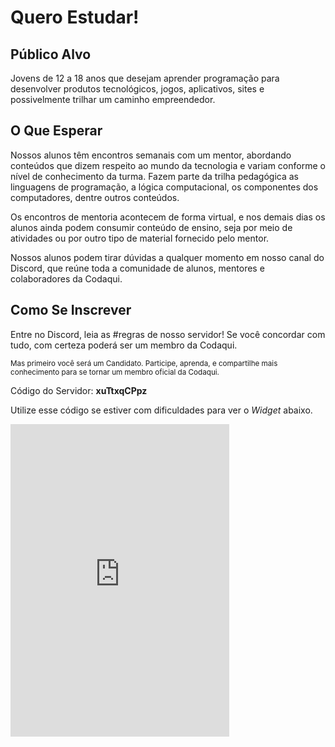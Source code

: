 # Quero Estudar!
## Público Alvo
Jovens de 12 a 18 anos que desejam aprender programação para desenvolver produtos tecnológicos, jogos, aplicativos, sites e possivelmente trilhar um caminho empreendedor.

## O Que Esperar
Nossos alunos têm encontros semanais com um mentor, abordando conteúdos que dizem respeito ao mundo da tecnologia e variam conforme o nível de conhecimento da turma. Fazem parte da trilha pedagógica as linguagens de programação, a lógica computacional, os componentes dos computadores, dentre outros conteúdos.

Os encontros de mentoria acontecem de forma virtual, e nos demais dias os alunos ainda podem consumir conteúdo de ensino, seja por meio de atividades ou por outro tipo de material fornecido pelo mentor.

Nossos alunos podem tirar dúvidas a qualquer momento em nosso canal do Discord, que reúne toda a comunidade de alunos, mentores e colaboradores da Codaqui.

## Como Se Inscrever

Entre no Discord, leia as #regras de nosso servidor! Se você concordar com tudo, com certeza poderá ser um membro da Codaqui. 

<small>Mas primeiro você será um Candidato. Participe, aprenda, e compartilhe mais conhecimento para se tornar um membro oficial da Codaqui.</small>

Código do Servidor: **xuTtxqCPpz**

Utilize esse código se estiver com dificuldades para ver o _Widget_ abaixo.

<iframe src="https://discordapp.com/widget?id=829882821559451659&theme=dark" width="350" height="500" allowtransparency="true" frameborder="0" sandbox="allow-popups allow-popups-to-escape-sandbox allow-same-origin allow-scripts"></iframe>
